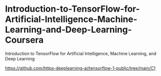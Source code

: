 # Introduction-to-TensorFlow-for-Artificial-Intelligence-Machine-Learning-and-Deep-Learning-Coursera
Introduction to TensorFlow for Artificial Intelligence, Machine Learning, and Deep Learning

https://github.com/https-deeplearning-ai/tensorflow-1-public/tree/main/C1


